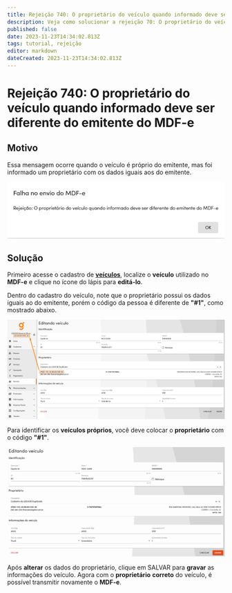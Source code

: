 ```yaml
---
title: Rejeição 740: O proprietário do veículo quando informado deve ser diferente do emitente do MDF-e
description: Veja como solucionar a rejeição 70: O proprietário do veículo quando informado deve ser diferente do emitente do MDF-e.
published: false
date: 2023-11-23T14:34:02.813Z
tags: tutorial, rejeição
editor: markdown
dateCreated: 2023-11-23T14:34:02.813Z
---
```


# Rejeição 740: O proprietário do veículo quando informado deve ser diferente do emitente do MDF-e

## Motivo

Essa mensagem ocorre quando o veículo é próprio do emitente, mas foi informado um proprietário com os dados iguais aos do emitente.

![Texto da rejeição](/tutoriais/rejeicoes/740/msg_rej_740.png)

## Solução

Primeiro acesse o cadastro de [**veículos**](/cadastros/veiculos), localize o **veículo** utilizado no **MDF-e** e clique no ícone do lápis para **editá-lo**.

Dentro do cadastro do veículo, note que o proprietário possui os dados iguais ao do emitente, porém o código da pessoa é diferente de **"#1"**, como mostrado abaixo.

![Cadastro do emitente duplicado](/tutoriais/rejeicoes/740/sol_rej_740.png)

Para identificar os **veículos próprios**, você deve colocar o **proprietário** com o código **"#1"**.

![Alteração do proprietário](/tutoriais/rejeicoes/740/sol_rej_740_alterar-proprietario.gif)

Após **alterar** os dados do proprietário, clique em <span class="mat-button mat-accent">SALVAR</span> para **gravar** as informações do veículo. Agora com o **proprietário** **correto** do veículo, é possível transmitir novamente o **MDF-e**.
